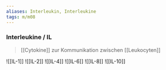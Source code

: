 ```yaml
---
aliases: Interleukin, Interleukine
tags: m/m08
---
```

### Interleukine / IL
> [[Cytokine]] zur Kommunikation zwischen [[Leukocyten]]

![[IL-1]]
![[IL-2]]
![[IL-4]]
![[IL-6]]
![[IL-8]]
![[IL-10]]
